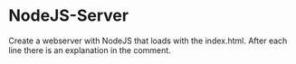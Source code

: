 # NodeJS-Server

Create a webserver with NodeJS that loads with the index.html.
After each line there is an explanation in the comment.
